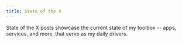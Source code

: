```yaml
---
title: State of the X
---
```


State of the X posts showcase the current state of my toolbox -- apps, services, and more, that serve as my daily drivers.
